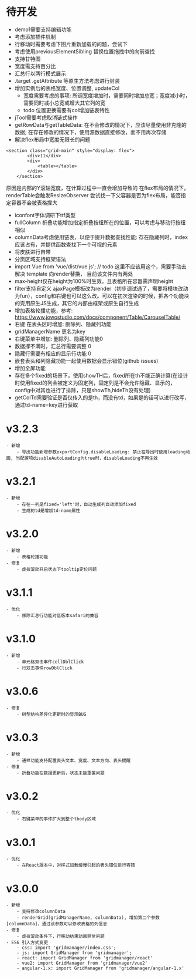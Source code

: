 # 待开发
- demo1需要支持编辑功能
- 考虑添加插件机制
- 行移动时需要考虑下图片重新加载的问题，尝试下
- 考虑使用previousElementSibling 替换位置拖拽中的向前查找
- 支持甘特图
- 宽度需支持百分比
- 汇总行以两行模式展示
- .target .getAttribute 等原生方法考虑进行封装
- 增加实例后的表格宽度、位置调整, updateCol
    - 宽度需要考虑的事项: 所调宽度增加时，需要同时增加总宽；宽度减小时，需要同时减小总宽或增大其它列的宽
    - todo 位置更换需要有col增加链表特性
- jTool需要考虑取消链式操作
- getRowData与getTableData: 在不会修改的情况下，应该尽量使用非克隆的数据; 在存在修改的情况下，使用源数据直接修改，而不用再次存储
- 解决flex布局中宽度无限长的问题
```
<section class="grid-main" style="display: flex">
		<div>11</div>
		<div>
			<table></table>
		</div>
	</section>
```
原因是内部的Y滚轴宽度，在计算过程中一直会增加导致的
在flex布局的情况下，renderTable会触发ResizeObserver
尝试找一下父容器是否为flex布局，能否指定容器不会被表格撑大
- iconfont字体调研下ttf类型
- fullColumn 折叠功能增加指定折叠按纽所在的位置，可以考虑与移动行按纽相似
- columnData考虑使用链表，以便于提升数据查找性能: 存在隐藏列时，index应该占有，并提供函数查找下一个可视的元素
- 将皮肤进行自带
- 分页区域支持框架语法
- import Vue from 'vue/dist/vue.js'; // todo 这里不应该用这个，需要手动去解决 template 向render替换， 目前该文件内有两处
- max-height仅在height为100%时生效，且表格所在容器需声明height
- filter支持自定义
ajaxPage模板改为render（初步调试通了，需要将模块改动为fun），config和右键也可以这么改。可以在初次渲染的时候，把各个功能块的壳用原生JS生成，其它的内部由框架或原生自行生成
- 增加表格轮播功能，参考: https://www.jowostudio.com/docs/component/Table/CarouselTable/
- 右键 在表头区时增加: 删除列、隐藏列功能
- gridManagerName 更名为key
- 右键菜单中增加:  删除列、隐藏列功能0
- 数据撑不满时，汇总行需要调整 0
- 隐藏行需要有相应的显示行功能 0
- 嵌套表头和列隐藏功能一起使用数据会显示错位(github issues)
- 增加全屏功能
- 存在多个fixed的场景下，使用showTH后，fixed所在th不能正确计算(在设计时使用fixed的列会被定义为固定列，固定列是不会允许隐藏、显示的，config中对其也进行了排除，只是showTh,hideTh没有处理)
- getColTd需要验证是否仅传入的是th，而没有td，如果是的话可以进行改写，通过td-name=key进行获取

# v3.2.3
	- 新增
		- 导出功能新增参数exportConfig.disableLoading: 禁止在导出时使用loading动画, 当配置项disableAutoLoading为true时，disableLoading不再生效

# v3.2.1
	- 新增
		- 存在一列是fixed='left'时，自动生成列自动添加fixed
		- 生成的td是增加td-name属性
# v3.2.0
	- 新增
		- 表格轮播功能
	- 修复
		- 虚拟滚动开启状态下tooltip定位问题

# v3.1.1
	- 优化
		- 移除汇总行功能对低版本safari的兼容

# v3.1.0
    - 新增
        - 单元格双击事件cellDblClick
        - 行双击事件rowDblClick
        
# v3.0.6
    - 修复
        - 树型结构差异化更新时的显示BUG
        
# v3.0.3
    - 新增
        - 通栏功能支持配置表头文本、宽度、文本方向、表头提醒
    - 修复
        - 折叠功能在数据更新后，状态未能重置问题
# v3.0.2
    - 优化
        - 右键菜单的事件扩大到整个tbody区域

# v3.0.1
    - 优化
        - 在React版本中，对样式加载缓慢引起的表头错位进行容错
        
# v3.0.0
    - 新增
        - 支持修改columnData
        - renderGrid(gridManagerName, columnData), 增加第二个参数[columnData]，通过该参数可以修改表格的列信息
    - 修复
        - 虚拟滚动条件下，行移动结束动画异常问题
    - ES6 引入方式变更
        - css: import 'gridmanager/index.css';
        - js: import GridManager from 'gridmanager';
        - react: import GridManager from 'gridmanager/react'
        - vue2: import GridManager from 'gridmanager/vue2'
        - angular-1.x: import GridManager from 'gridmanager/angular-1.x'
